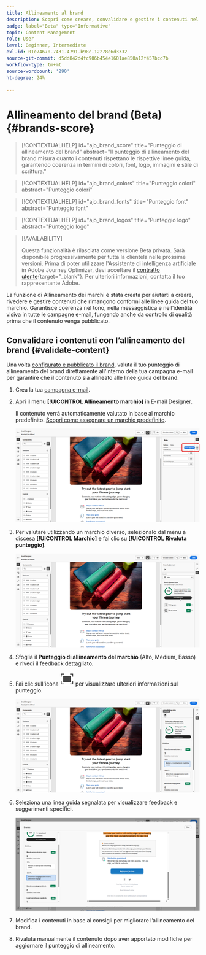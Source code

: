 ```yaml
---
title: Allineamento al brand
description: Scopri come creare, convalidare e gestire i contenuti nel brand utilizzando il punteggio di brand.
badge: label="Beta" type="Informative"
topic: Content Management
role: User
level: Beginner, Intermediate
exl-id: 01e74670-7431-4791-b98c-12278e6d3332
source-git-commit: d5dd842d4fc906b454e1601ae850a12f457bcd7b
workflow-type: tm+mt
source-wordcount: '290'
ht-degree: 24%

---
```


# Allineamento del brand (Beta){#brands-score}

>[!CONTEXTUALHELP]
>id="ajo_brand_score"
>title="Punteggio di allineamento del brand"
>abstract="Il punteggio di allineamento del brand misura quanto i contenuti rispettano le rispettive linee guida, garantendo coerenza in termini di colori, font, logo, immagini e stile di scrittura."

>[!CONTEXTUALHELP]
>id="ajo_brand_colors"
>title="Punteggio colori"
>abstract="Punteggio colori"

>[!CONTEXTUALHELP]
>id="ajo_brand_fonts"
>title="Punteggio font"
>abstract="Punteggio font"

>[!CONTEXTUALHELP]
>id="ajo_brand_logos"
>title="Punteggio logo"
>abstract="Punteggio logo"

>[!AVAILABILITY]
>
>Questa funzionalità è rilasciata come versione Beta privata. Sarà disponibile progressivamente per tutta la clientela nelle prossime versioni.
>Prima di poter utilizzare l&#39;Assistente di intelligenza artificiale in Adobe Journey Optimizer, devi accettare il [contratto utente](https://www.adobe.com/legal/licenses-terms/adobe-dx-gen-ai-user-guidelines.html){target="_blank"}. Per ulteriori informazioni, contatta il tuo rappresentante Adobe.

La funzione di Allineamento dei marchi è stata creata per aiutarti a creare, rivedere e gestire contenuti che rimangono conformi alle linee guida del tuo marchio. Garantisce coerenza nel tono, nella messaggistica e nell’identità visiva in tutte le campagne e-mail, fungendo anche da controllo di qualità prima che il contenuto venga pubblicato.

## Convalidare i contenuti con l’allineamento del brand {#validate-content}

Una volta [configurato e pubblicato il brand](brands.md), valuta il tuo punteggio di allineamento del brand direttamente all&#39;interno della tua campagna e-mail per garantire che il contenuto sia allineato alle linee guida del brand:

1. Crea la tua [campagna e-mail](../campaigns/create-campaign.md).

1. Apri il menu **[!UICONTROL Allineamento marchio]** in E-mail Designer.

   Il contenuto verrà automaticamente valutato in base al marchio predefinito. [Scopri come assegnare un marchio predefinito](brands.md).

   ![](assets/brand-score-1.png)

1. Per valutare utilizzando un marchio diverso, selezionalo dal menu a discesa **[!UICONTROL Marchio]** e fai clic su **[!UICONTROL Rivaluta punteggio]**.

   ![](assets/brand-score-2.png)

1. Sfoglia il **Punteggio di allineamento del marchio** (Alto, Medium, Basso) e rivedi il feedback dettagliato.

1. Fai clic sull&#39;icona ![Testo alternativo immagine immersione](assets/do-not-localize/Smock_FullScreen_18_N.svg "Schermo intero") per visualizzare ulteriori informazioni sul punteggio.

   ![](assets/brand-score-3.png)

1. Seleziona una linea guida segnalata per visualizzare feedback e suggerimenti specifici.

   ![](assets/brand-score-4.png)

1. Modifica i contenuti in base ai consigli per migliorare l’allineamento del brand.

1. Rivaluta manualmente il contenuto dopo aver apportato modifiche per aggiornare il punteggio di allineamento.

